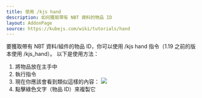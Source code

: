```yaml
---
title: 使用 /kjs hand
description: 如何獲取帶有 NBT 資料的物品 ID
layout: AddonPage
source: https://kubejs.com/wiki/tutorials/hand
---
```


要獲取帶有 NBT 資料/組件的物品 ID，你可以使用 /kjs hand 指令（1.19 之前的版本使用 /kjs_hand）。
以下是使用方法：

1. 將物品放在主手中
2. 執行指令
3. 現在你應該會看到類似這樣的內容：
   ![](/docs/zh-tw/tutorials/hand/command_output.png)
4. 點擊綠色文字（物品 ID）來複製它